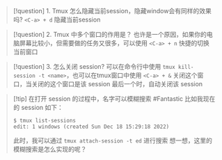 
>[!question] 1\. Tmux 怎么隐藏当前session，隐藏window会有同样的效果吗?
> `<C-a> + d` 隐藏当前session

>[!question] 2\. Tmux 中多个窗口的作用是？
> 也许是一个原因，如果你的电脑屏幕比较小，但需要做的任务又很多，可以使用 `<C-a> + n` 快捷的切换当前窗口

>[!question] 3\. 怎么关闭 session?
> 可以在命令行中使用 `tmux kill-session -t <name>`，也可以在tmux窗口中使用 `<C-a> + &` 关闭这个窗口，当关闭的这个窗口是该 session 最后一个时，自动关闭该 session


>[!tip] 在打开 session 的过程中，名字可以模糊搜索 #Fantastic
> 比如我现在的 session 如下：
> ```
> $ tmux list-sessions
> edit: 1 windows (created Sun Dec 18 15:29:18 2022) 
>```
>
>此时，我可以通过 `tmux attach-session -t ed` 进行搜索
>想一想，这里的模糊搜索是怎么实现的呢？

